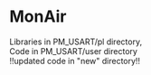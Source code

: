 # MonAir
Libraries in PM_USART/pl directory,  
Code in PM_USART/user directory  
!!updated code in "new" directory!!
